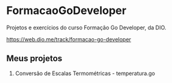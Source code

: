 # FormacaoGoDeveloper
Projetos e exercícios do curso Formação Go Developer, da DIO. 

https://web.dio.me/track/formacao-go-developer

## Meus projetos
1. Conversão de Escalas Termométricas - temperatura.go